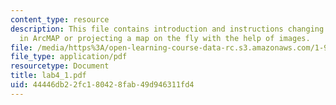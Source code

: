 ```yaml
---
content_type: resource
description: This file contains introduction and instructions changing the projection
  in ArcMAP or projecting a map on the fly with the help of images.
file: /media/https%3A/open-learning-course-data-rc.s3.amazonaws.com/1-963-environmental-engineering-applications-of-geographic-information-systems-fall-2004/44446db22fc180428fab49d946311fd4_lab4_1.pdf
file_type: application/pdf
resourcetype: Document
title: lab4_1.pdf
uid: 44446db2-2fc1-8042-8fab-49d946311fd4
---
```

